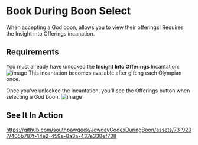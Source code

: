 # Book During Boon Select
When accepting a God boon, allows you to view their offerings! Requires the Insight into Offerings incanation.

## Requirements
You must already have unlocked the **Insight Into Offerings** Incantation:
![image](https://github.com/southpawgeek/JowdayCodexDuringBoon/assets/7319207/25196464-fa1c-4b17-94c5-a78354de16a8)
This incantation becomes available after gifting each Olympian once.

Once you've unlocked the incantation, you'll see the Offerings button when selecting a God boon.
![image](https://github.com/southpawgeek/JowdayCodexDuringBoon/assets/7319207/9f95c6f1-7cee-4af9-beaa-a6f457a6cc0d)

## See It In Action
https://github.com/southpawgeek/JowdayCodexDuringBoon/assets/7319207/405b787f-14e2-459e-8a3a-437e338ef738
